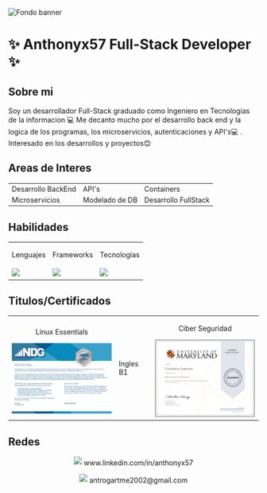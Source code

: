 ![Fondo banner](https://github.com/user-attachments/assets/2244246c-fa88-4926-bfec-6775e88e88e1)


# ✨ Anthonyx57 Full-Stack Developer ✨

## Sobre mi

Soy un desarrollador Full-Stack graduado como Ingeniero en Tecnologias de la informacion 💻 Me decanto mucho por el desarrollo back end y la logica de los programas, los microservicios, autenticaciones y API's💻 . Interesado en los desarrollos y proyectos😊

## Areas de Interes

<table align="center">
  <tr>
    <td>Desarrollo BackEnd</td>
    <td>API's</td>
    <td>Containers</td>
  </tr>
  <tr>
    <td>Microservicios</td>
    <td>Modelado de DB</td>
    <td>Desarrollo FullStack</td>
  </tr>
</table>

## Habilidades

<table align="center">
  <tr>
    <td>
      <p align="center">Lenguajes</p>
    </td>
    <td> <p align="center">Frameworks</p> </td>
    <td> <p align="center">Tecnologias</p> </td>
  </tr>
  <tr>
    <td><div>
        <img src="https://skillicons.dev/icons?i=html,css,js,ts,git,php&perline=4" />
      </div></td>
    <td><div>
        <img src="https://skillicons.dev/icons?i=nest,react,laravel,express,angular&perline=4" />
      </div></td>
    <td><div>
        <img src="https://skillicons.dev/icons?i=docker,postgres,mysql,github,linux,nodejs&perline=4" />
      </div></td>
  </tr>
</table>


## Titulos/Certificados
<table align="center">
  <tr>
    <td> 
      <p align="center">Linux Essentials</p> 
      <div>
        <img src="Linux.jpg" width="220">
      </div>
    </td>
    <td>
      <p>Ingles B1</p>
      <div></div>
    </td>
    <td>
      <p align="center">Ciber Seguridad</p>
      <img src="CiberSeguridad.jpg" width="220">
      <div></div>
    </td>
  </tr>
</table>

## Redes
<div>
  <p align="center">
    <img src="https://images.icon-icons.com/2037/PNG/512/in_linked_linkedin_media_social_icon_124259.png" width="18">
    <span style="vertical-align:middle;"> www.linkedin.com/in/anthonyx57</span>
  </p>
  <p align="center">
    <img src="https://images.icon-icons.com/1826/PNG/512/4202011emailgmaillogomailsocialsocialmedia-115677_115624.png" width="18">
    <span style="vertical-align:middle;"> antrogartme2002@gmail.com</span>
  </p>
</div>

